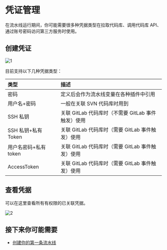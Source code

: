 # 凭证管理

在流水线运行期间，你可能需要很多种凭据类型在拉取代码库、调用代码库 API、通过账号密码访问第三方服务时使用。

## 创建凭证

![1](../../assets/image%20%288%29.png)

目前支持以下几种凭据类型：

| 类型 | 描述 |
| :--- | :--- |
| 密码 | 定义后会作为流水线变量在各种插件中引用 |
| 用户名+密码 | 一般在关联 SVN 代码库时用到 |
| SSH 私钥 | 关联 GitLab 代码库时（不需要 GitLab 事件触发）使用 |
| SSH 私钥+私有 Token | 关联 GitLab 代码库时（需要 GitLab 事件触发）使用 |
| 用户名密码+私有 token | 关联 GitLab 代码库时（需要 GitLab 事件触发）使用 |
| AccessToken | 关联 GitLab 代码库时（需要 GitLab 事件触发）使用 |

## 查看凭据

可以在这里查看所有有权限的已关联凭据。

![2](../../assets/image%20%2840%29.png)

## 接下来你可能需要

* [创建你的第一条流水线](../../Quickstarts/Create-your-first-pipeline.md)

